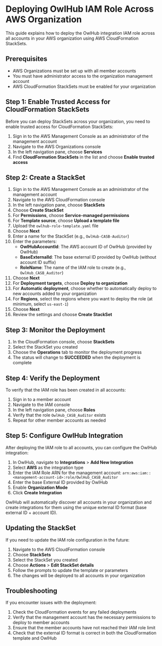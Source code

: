 # Deploying OwlHub IAM Role Across AWS Organization

This guide explains how to deploy the OwlHub integration IAM role across all accounts in your AWS organization using AWS CloudFormation StackSets.

## Prerequisites

- AWS Organizations must be set up with all member accounts
- You must have administrator access to the organization management account
- AWS CloudFormation StackSets must be enabled for your organization

## Step 1: Enable Trusted Access for CloudFormation StackSets

Before you can deploy StackSets across your organization, you need to enable trusted access for CloudFormation StackSets:

1. Sign in to the AWS Management Console as an administrator of the management account
2. Navigate to the AWS Organizations console
3. In the left navigation pane, choose **Services**
4. Find **CloudFormation StackSets** in the list and choose **Enable trusted access**

## Step 2: Create a StackSet

1. Sign in to the AWS Management Console as an administrator of the management account
2. Navigate to the AWS CloudFormation console
3. In the left navigation pane, choose **StackSets**
4. Choose **Create StackSet**
5. For **Permissions**, choose **Service-managed permissions**
6. For **Template source**, choose **Upload a template file**
7. Upload the `owlhub-role-template.yaml` file
8. Choose **Next**
9. Enter a name for the StackSet (e.g., `OwlHub-CASB-Auditor`)
10. Enter the parameters:
    - **OwlHubAccountId**: The AWS account ID of OwlHub (provided by OwlHub)
    - **BaseExternalId**: The base external ID provided by OwlHub (without account ID suffix)
    - **RoleName**: The name of the IAM role to create (e.g., `OwlHub_CASB_Auditor`)
11. Choose **Next**
12. For **Deployment targets**, choose **Deploy to organization**
13. For **Automatic deployment**, choose whether to automatically deploy to new accounts added to your organization
14. For **Regions**, select the regions where you want to deploy the role (at minimum, select `us-east-1`)
15. Choose **Next**
16. Review the settings and choose **Create StackSet**

## Step 3: Monitor the Deployment

1. In the CloudFormation console, choose **StackSets**
2. Select the StackSet you created
3. Choose the **Operations** tab to monitor the deployment progress
4. The status will change to **SUCCEEDED** when the deployment is complete

## Step 4: Verify the Deployment

To verify that the IAM role has been created in all accounts:

1. Sign in to a member account
2. Navigate to the IAM console
3. In the left navigation pane, choose **Roles**
4. Verify that the role `OwlHub_CASB_Auditor` exists
5. Repeat for other member accounts as needed

## Step 5: Configure OwlHub Integration

After deploying the IAM role to all accounts, you can configure the OwlHub integration:

1. In OwlHub, navigate to **Integrations** > **Add New Integration**
2. Select **AWS** as the integration type
3. Enter the IAM Role ARN for the management account: `arn:aws:iam::<management-account-id>:role/OwlHub_CASB_Auditor`
4. Enter the base External ID provided by OwlHub
5. Enable **Organization Mode**
6. Click **Create Integration**

OwlHub will automatically discover all accounts in your organization and create integrations for them using the unique external ID format (base external ID + account ID).

## Updating the StackSet

If you need to update the IAM role configuration in the future:

1. Navigate to the AWS CloudFormation console
2. Choose **StackSets**
3. Select the StackSet you created
4. Choose **Actions** > **Edit StackSet details**
5. Follow the prompts to update the template or parameters
6. The changes will be deployed to all accounts in your organization

## Troubleshooting

If you encounter issues with the deployment:

1. Check the CloudFormation events for any failed deployments
2. Verify that the management account has the necessary permissions to deploy to member accounts
3. Ensure that the member accounts have not reached their IAM role limit
4. Check that the external ID format is correct in both the CloudFormation template and OwlHub